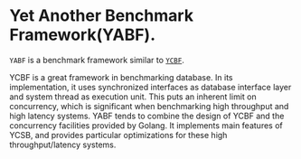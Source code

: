 # Yet Another Benchmark Framework(YABF).

`YABF` is a benchmark framework similar to [`YCBF`][ycbf-github].

YCBF is a great framework in benchmarking database. In its implementation, it uses synchronized interfaces as database interface layer and system thread as execution unit. This puts an inherent limit on concurrency, which is significant when benchmarking high throughput and high latency systems. YABF tends to combine the design of YCBF and the concurrency facilities provided by Golang. It implements main features of YCSB, and provides particular optimizations for these high throughput/latency systems.

[ycbf-github]: https://github.com/brianfrankcooper/YCSB

